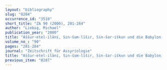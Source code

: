 ```yaml
---
layout: "bibliography"
slug: "8284"
occurrence_id: "3510"
short_title: "ZA 90 (2000), 281-284"
author: "Liebig, Michael"
publication_year: "2000"
title: "Aššur-etel-ilāni, Sin-šum-līšir, Sin-šar-iškun und die Babylonische Chronik"
volume_no_: "90"
pages: "281-284"
journal: "Zeitschrift für Assyriologie"
title: "Aššur-etel-ilāni, Sin-šum-līšir, Sin-šar-iškun und die Babylonische Chronik"
previous_item: "8287"
---
```

